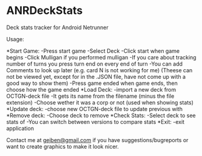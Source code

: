 ANRDeckStats
============

Deck stats tracker for Android Netrunner

Usage:

*Start Game:
  -Press start game
  -Select Deck
  -Click start when game begins
  -Click Mulligan if you performed mulligan
  -If you care about tracking number of turns you press turn end on every end of turn
  -You can add Comments to look up later (e.g. card N is not working for me) (Theese can not be viewed yet, except for in the .JSON file, have not come up with a good way to show them)
  -Press game ended when game ends, then choose how the game ended
*Load Deck:
  -import a new deck from OCTGN-deck file
  -It gets its name from the filename (minus the file extension)
  -Choose wether it was a corp or not (used when showing stats)
*Update deck:
  -choose new OCTGN-deck file to update previous with
*Remove deck:
  -Choose deck to remove
*Check Stats:
  -Select deck to see stats of
  -You can switch between versions to compare stats
*Exit:
  -exit application
  
Contact me at gejben@gmail.com if you have suggestions/bugreports or want to create graphics to make it look nicer.
